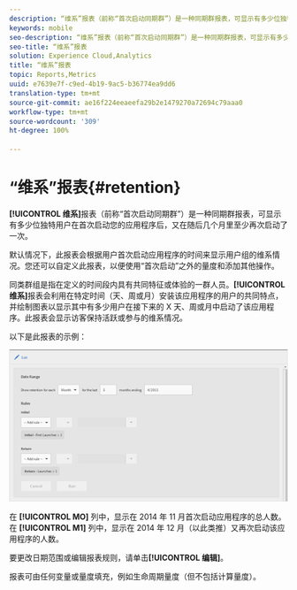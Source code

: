 ```yaml
---
description: “维系”报表（前称“首次启动同期群”）是一种同期群报表，可显示有多少位独特用户在首次启动您的应用程序后，又在随后几个月里至少再次启动了一次。
keywords: mobile
seo-description: “维系”报表（前称“首次启动同期群”）是一种同期群报表，可显示有多少位独特用户在首次启动您的应用程序后，又在随后几个月里至少再次启动了一次。
seo-title: “维系”报表
solution: Experience Cloud,Analytics
title: “维系”报表
topic: Reports,Metrics
uuid: e7639e7f-c9ed-4b19-9ac5-b36774ea9dd6
translation-type: tm+mt
source-git-commit: ae16f224eeaeefa29b2e1479270a72694c79aaa0
workflow-type: tm+mt
source-wordcount: '309'
ht-degree: 100%

---
```



# “维系”报表{#retention}

**[!UICONTROL 维系]**&#x200B;报表（前称“首次启动同期群”）是一种同期群报表，可显示有多少位独特用户在首次启动您的应用程序后，又在随后几个月里至少再次启动了一次。

默认情况下，此报表会根据用户首次启动应用程序的时间来显示用户组的维系情况。您还可以自定义此报表，以便使用“首次启动”之外的量度和添加其他操作。

同类群组是指在定义的时间段内具有共同特征或体验的一群人员。**[!UICONTROL 维系]**&#x200B;报表会利用在特定时间（天、周或月）安装该应用程序的用户的共同特点，并绘制图表以显示其中有多少用户在接下来的 X 天、周或月中启动了该应用程序。此报表会显示访客保持活跃或参与的维系情况。

以下是此报表的示例：

![](assets/report_retention_edit.png)

在 **[!UICONTROL MO]** 列中，显示在 2014 年 11 月首次启动应用程序的总人数。在 **[!UICONTROL M1]** 列中，显示在 2014 年 12 月（以此类推）又再次启动该应用程序的人数。

要更改日期范围或编辑报表规则，请单击&#x200B;**[!UICONTROL 编辑]**。

报表可由任何变量或量度填充，例如生命周期量度（但不包括计算量度）。
